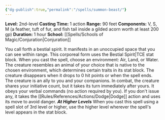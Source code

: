 ```yaml
---
{"dg-publish":true,"permalink":"/spells/summon-beast/"}
---
```


**Level:** 2nd-level
**Casting Time:** 1 action
**Range:** 90 feet
**Components:** V, S, M (a feather, tuft of fur, and fish tail inside a gilded acorn worth at least 200 gp)
**Duration:** 1 hour
**School:** [[Spells/Schools of Magic/Conjuration\|Conjuration]]

You call forth a bestial spirit. It manifests in an unoccupied space that you can see within range. This corporeal form uses the Bestial Spirit|TCE stat block. When you cast the spell, choose an environment: Air, Land, or Water. The creature resembles an animal of your choice that is native to the chosen environment, which determines certain traits in its stat block. The creature disappears when it drops to 0 hit points or when the spell ends.
The creature is an ally to you and your companions. In combat, the creature shares your initiative count, but it takes its turn immediately after yours. It obeys your verbal commands (no action required by you). If you don't issue any, it takes the [[Rules/References/Actions/Dodge\|Dodge]] action and uses its move to avoid danger.
**_At Higher Levels_**
When you cast this spell using a spell slot of 3rd level or higher, use the higher level wherever the spell's level appears in the stat block.